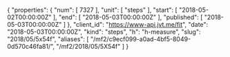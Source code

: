 {
  "properties": {
    "num": [
      7327
    ],
    "unit": [
      "steps"
    ],
    "start": [
      "2018-05-02T00:00:00Z"
    ],
    "end": [
      "2018-05-03T00:00:00Z"
    ],
    "published": [
      "2018-05-03T00:00:00Z"
    ]
  },
  "client_id": "https://www-api.jvt.me/fit",
  "date": "2018-05-03T00:00:00Z",
  "kind": "steps",
  "h": "h-measure",
  "slug": "2018/05/5x54f",
  "aliases": [
    "/mf2/c9ecf099-a0ad-4bf5-8049-0d570c46fa81/",
    "/mf2/2018/05/5X54f"
  ]
}
